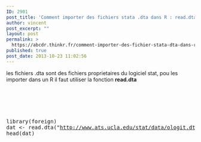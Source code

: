 ```yaml
---
ID: 2901
post_title: 'Comment importer des fichiers stata .dta dans R : read.dta'
author: vincent
post_excerpt: ""
layout: post
permalink: >
  https://abcdr.thinkr.fr/comment-importer-des-fichier-stata-dta-dans-r-read-dta/
published: true
post_date: 2013-10-23 11:02:56
---
```

les fichiers .dta sont des fichiers proprietaires du logiciel stat, pou les importer dans un R il faut utiliser la fonction <strong>read.dta</strong><br /><br /><br /> <pre><br /><br /> library(foreign) <br />dat &lt;- read.dta("http://www.ats.ucla.edu/stat/data/ologit.dta") head(dat)<br /><br /></pre>